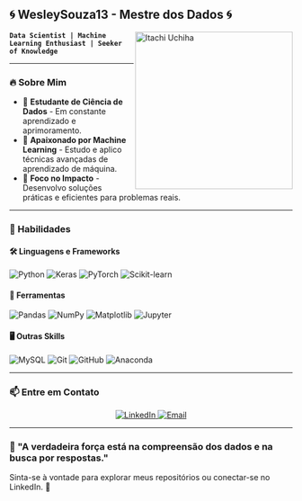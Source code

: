 ## 🌀 WesleySouza13 - Mestre dos Dados 🌀

<img align="right" src="https://wallpapercave.com/wp/wp2555334.jpg" alt="Itachi Uchiha" width="280"/>

**`Data Scientist | Machine Learning Enthusiast | Seeker of Knowledge`**

---

### 🔥 Sobre Mim

- 📘 **Estudante de Ciência de Dados** \- Em constante aprendizado e aprimoramento.
- 🧠 **Apaixonado por Machine Learning** \- Estudo e aplico técnicas avançadas de aprendizado de máquina.
- 🎯 **Foco no Impacto** \- Desenvolvo soluções práticas e eficientes para problemas reais.

---

### 🌟 Habilidades

#### 🛠️ **Linguagens e Frameworks**

![Python](https://img.shields.io/badge/Python-3670A0?style=for-the-badge&logo=python&logoColor=ffdd54)
![Keras](https://img.shields.io/badge/Keras-D00000?style=for-the-badge&logo=keras&logoColor=white)
![PyTorch](https://img.shields.io/badge/PyTorch-EE4C2C?style=for-the-badge&logo=pytorch&logoColor=white)
![Scikit-learn](https://img.shields.io/badge/Scikit--learn-F7931E?style=for-the-badge&logo=scikit-learn&logoColor=white)

#### 🔧 **Ferramentas**

![Pandas](https://img.shields.io/badge/Pandas-150458?style=for-the-badge&logo=pandas&logoColor=white)
![NumPy](https://img.shields.io/badge/NumPy-013243?style=for-the-badge&logo=numpy&logoColor=white)
![Matplotlib](https://img.shields.io/badge/Matplotlib-ffffff?style=for-the-badge&logo=matplotlib&logoColor=black)
![Jupyter](https://img.shields.io/badge/Jupyter-FA0F00?style=for-the-badge&logo=jupyter&logoColor=white)

#### 🖥️ **Outras Skills**

![MySQL](https://img.shields.io/badge/MySQL-4479A1?style=for-the-badge&logo=mysql&logoColor=white)
![Git](https://img.shields.io/badge/Git-F05032?style=for-the-badge&logo=git&logoColor=white)
![GitHub](https://img.shields.io/badge/GitHub-181717?style=for-the-badge&logo=github&logoColor=white)
![Anaconda](https://img.shields.io/badge/Anaconda-44A833?style=for-the-badge&logo=anaconda&logoColor=white)

---

### 📫 Entre em Contato

<div align="center">
  <a href="https://www.linkedin.com/in/wesley-matos-5a4b84254">
    <img src="https://img.shields.io/badge/-LinkedIn-0077B5?style=for-the-badge&logo=LinkedIn&logoColor=white" alt="LinkedIn">
  </a>
  <a href="mailto:wesley@example.com">
    <img src="https://img.shields.io/badge/-Email-D14836?style=for-the-badge&logo=gmail&logoColor=white" alt="Email">
  </a>
</div>

---

### 🎯 "A verdadeira força está na compreensão dos dados e na busca por respostas."

Sinta-se à vontade para explorar meus repositórios ou conectar-se no LinkedIn. 🚀



